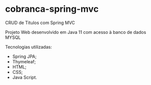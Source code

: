# cobranca-spring-mvc
 CRUD de Titulos com Spring MVC

Projeto Web desenvolvido em Java 11
com acesso à banco de dados MYSQL 

Tecnologias utilizadas:
- Spring JPA;
- Thymeleaf;
- HTML;
- CSS;
- Java Script.

